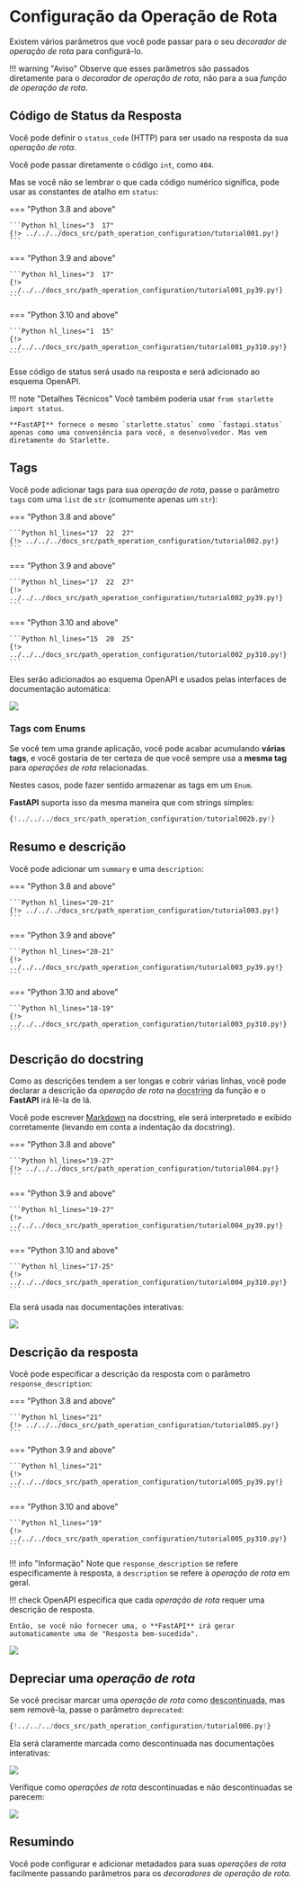 # Configuração da Operação de Rota

Existem vários parâmetros que você pode passar para o seu *decorador de operação de rota* para configurá-lo.

!!! warning "Aviso"
    Observe que esses parâmetros são passados diretamente para o *decorador de operação de rota*, não para a sua *função de operação de rota*.

## Código de Status da Resposta

Você pode definir o `status_code` (HTTP) para ser usado na resposta da sua *operação de rota*.

Você pode passar diretamente o código `int`, como `404`.

Mas se você não se lembrar o que cada código numérico significa, pode usar as constantes de atalho em `status`:

=== "Python 3.8 and above"

    ```Python hl_lines="3  17"
    {!> ../../../docs_src/path_operation_configuration/tutorial001.py!}
    ```

=== "Python 3.9 and above"

    ```Python hl_lines="3  17"
    {!> ../../../docs_src/path_operation_configuration/tutorial001_py39.py!}
    ```

=== "Python 3.10 and above"

    ```Python hl_lines="1  15"
    {!> ../../../docs_src/path_operation_configuration/tutorial001_py310.py!}
    ```

Esse código de status será usado na resposta e será adicionado ao esquema OpenAPI.

!!! note "Detalhes Técnicos"
    Você também poderia usar `from starlette import status`.

    **FastAPI** fornece o mesmo `starlette.status` como `fastapi.status` apenas como uma conveniência para você, o desenvolvedor. Mas vem diretamente do Starlette.

## Tags

Você pode adicionar tags para sua *operação de rota*, passe o parâmetro `tags` com uma `list` de `str` (comumente apenas um `str`):

=== "Python 3.8 and above"

    ```Python hl_lines="17  22  27"
    {!> ../../../docs_src/path_operation_configuration/tutorial002.py!}
    ```

=== "Python 3.9 and above"

    ```Python hl_lines="17  22  27"
    {!> ../../../docs_src/path_operation_configuration/tutorial002_py39.py!}
    ```

=== "Python 3.10 and above"

    ```Python hl_lines="15  20  25"
    {!> ../../../docs_src/path_operation_configuration/tutorial002_py310.py!}
    ```

Eles serão adicionados ao esquema OpenAPI e usados pelas interfaces de documentação automática:

<img src="/img/tutorial/path-operation-configuration/image01.png">

### Tags com Enums

Se você tem uma grande aplicação, você pode acabar acumulando **várias tags**, e você gostaria de ter certeza de que você sempre usa a **mesma tag** para *operações de rota* relacionadas.

Nestes casos, pode fazer sentido armazenar as tags em um `Enum`.

**FastAPI** suporta isso da mesma maneira que com strings simples:

```Python hl_lines="1  8-10  13  18"
{!../../../docs_src/path_operation_configuration/tutorial002b.py!}
```

## Resumo e descrição

Você pode adicionar um `summary` e uma `description`:

=== "Python 3.8 and above"

    ```Python hl_lines="20-21"
    {!> ../../../docs_src/path_operation_configuration/tutorial003.py!}
    ```

=== "Python 3.9 and above"

    ```Python hl_lines="20-21"
    {!> ../../../docs_src/path_operation_configuration/tutorial003_py39.py!}
    ```

=== "Python 3.10 and above"

    ```Python hl_lines="18-19"
    {!> ../../../docs_src/path_operation_configuration/tutorial003_py310.py!}
    ```

## Descrição do docstring

Como as descrições tendem a ser longas e cobrir várias linhas, você pode declarar a descrição da *operação de rota* na <abbr title="uma string de várias linhas como a primeira expressão dentro de uma função (não atribuída a nenhuma variável) usada para documentação">docstring</abbr> da função e o **FastAPI** irá lê-la de lá.

Você pode escrever <a href="https://en.wikipedia.org/wiki/Markdown" class="external-link" target="_blank">Markdown</a> na docstring, ele será interpretado e exibido corretamente (levando em conta a indentação da docstring).

=== "Python 3.8 and above"

    ```Python hl_lines="19-27"
    {!> ../../../docs_src/path_operation_configuration/tutorial004.py!}
    ```

=== "Python 3.9 and above"

    ```Python hl_lines="19-27"
    {!> ../../../docs_src/path_operation_configuration/tutorial004_py39.py!}
    ```

=== "Python 3.10 and above"

    ```Python hl_lines="17-25"
    {!> ../../../docs_src/path_operation_configuration/tutorial004_py310.py!}
    ```

Ela será usada nas documentações interativas:


<img src="/img/tutorial/path-operation-configuration/image02.png">

## Descrição da resposta

Você pode especificar a descrição da resposta com o parâmetro `response_description`:

=== "Python 3.8 and above"

    ```Python hl_lines="21"
    {!> ../../../docs_src/path_operation_configuration/tutorial005.py!}
    ```

=== "Python 3.9 and above"

    ```Python hl_lines="21"
    {!> ../../../docs_src/path_operation_configuration/tutorial005_py39.py!}
    ```

=== "Python 3.10 and above"

    ```Python hl_lines="19"
    {!> ../../../docs_src/path_operation_configuration/tutorial005_py310.py!}
    ```

!!! info "Informação"
    Note que `response_description` se refere especificamente à resposta, a `description` se refere à *operação de rota* em geral.

!!! check
    OpenAPI especifica que cada *operação de rota* requer uma descrição de resposta.

    Então, se você não fornecer uma, o **FastAPI** irá gerar automaticamente uma de "Resposta bem-sucedida".

<img src="/img/tutorial/path-operation-configuration/image03.png">

## Depreciar uma *operação de rota*

Se você precisar marcar uma *operação de rota* como <abbr title="obsoleta, recomendada não usá-la">descontinuada</abbr>, mas sem removê-la, passe o parâmetro `deprecated`:

```Python hl_lines="16"
{!../../../docs_src/path_operation_configuration/tutorial006.py!}
```

Ela será claramente marcada como descontinuada nas documentações interativas:

<img src="/img/tutorial/path-operation-configuration/image04.png">

Verifique como *operações de rota* descontinuadas e não descontinuadas se parecem:

<img src="/img/tutorial/path-operation-configuration/image05.png">

## Resumindo

Você pode configurar e adicionar metadados para suas *operações de rota* facilmente passando parâmetros para os *decoradores de operação de rota*.
